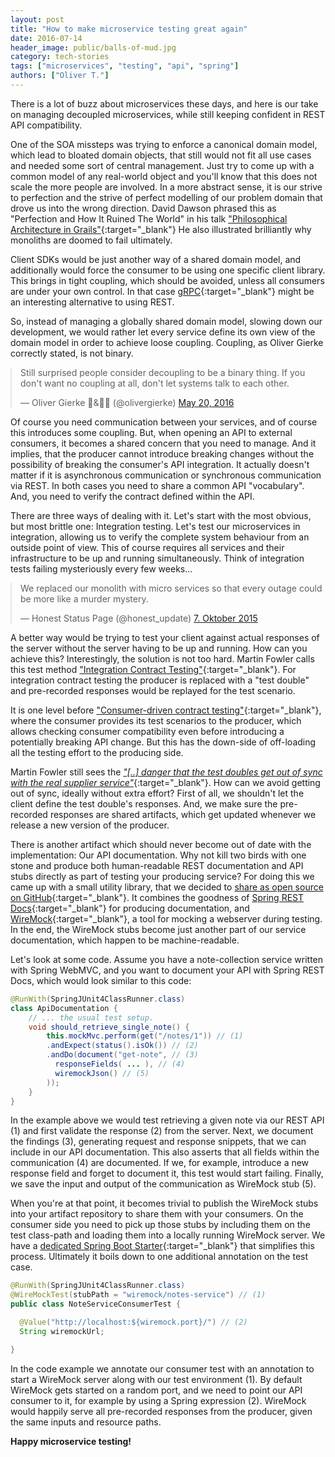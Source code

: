 ```yaml
---
layout: post
title: "How to make microservice testing great again"
date: 2016-07-14
header_image: public/balls-of-mud.jpg
category: tech-stories
tags: ["microservices", "testing", "api", "spring"]
authors: ["Oliver T."]
---
```


<style>

.twitter-tweet {
  margin: auto;
}
</style>

There is a lot of buzz about microservices these days, and here is our take on managing decoupled microservices, while still keeping confident in REST API compatibility.

One of the SOA missteps was trying to enforce a canonical domain model, which lead to bloated domain objects, that still would not fit all use cases and needed some sort of central management.
Just try to come up with a common model of any real-world object and you'll know that this does not scale the more people are involved.
In a more abstract sense, it is our strive to perfection and the strive of perfect modelling of our problem domain that drove us into the wrong direction.
David Dawson phrased this as "Perfection and How It Ruined The World" in his talk ["Philosophical Architecture in Grails"](https://www.youtube.com/watch?v=nx8XMY7evbA){:target="_blank"}
He also illustrated brilliantly why monoliths are doomed to fail ultimately.

Client SDKs would be just another way of a shared domain model, and additionally would force the consumer to be using one specific client library.
This brings in tight coupling, which should be avoided, unless all consumers are under your own control.
In that case [gRPC](http://www.grpc.io/){:target="_blank"} might be an interesting alternative to using REST.

So, instead of managing a globally shared domain model, slowing down our development, we would rather let every service define its own view of the domain model in order to achieve loose coupling.
Coupling, as Oliver Gierke correctly stated, is not binary.

<blockquote class="twitter-tweet" data-lang="en"><p lang="en" dir="ltr">Still surprised people consider decoupling to be a binary thing. If you don&#39;t want no coupling at all, don&#39;t let systems talk to each other.</p>&mdash; Oliver Gierke 🥁&amp;👨‍💻 (@olivergierke) <a href="https://twitter.com/olivergierke/status/733603527549931520?ref_src=twsrc%5Etfw">May 20, 2016</a></blockquote>
<script async src="https://platform.twitter.com/widgets.js" charset="utf-8"></script>

Of course you need communication between your services, and of course this introduces some coupling.
But, when opening an API to external consumers, it becomes a shared concern that you need to manage.
And it implies, that the producer cannot introduce breaking changes without the possibility of breaking the consumer's API integration.
It actually doesn't matter if it is asynchronous communication or synchronous communication via REST.
In both cases you need to share a common API "vocabulary".
And, you need to verify the contract defined within the API.

There are three ways of dealing with it.
Let's start with the most obvious, but most brittle one: Integration testing.
Let's test our microservices in integration, allowing us to verify the complete system behaviour from an outside point of view.
This of course requires all services and their infrastructure to be up and running simultaneously.
Think of integration tests failing mysteriously every few weeks...

<blockquote class="twitter-tweet" data-lang="de"><p lang="en" dir="ltr">We replaced our monolith with micro services so that every outage could be more like a murder mystery.</p>&mdash; Honest Status Page (@honest_update) <a href="https://twitter.com/honest_update/status/651897353889259520?ref_src=twsrc%5Etfw">7. Oktober 2015</a></blockquote>
<script async src="https://platform.twitter.com/widgets.js" charset="utf-8"></script>

A better way would be trying to test your client against actual responses of the server without the server having to be up and running.
How can you achieve this?
Interestingly, the solution is not too hard.
Martin Fowler calls this test method ["Integration Contract Testing"](http://martinfowler.com/bliki/IntegrationContractTest.html){:target="_blank"}.
For integration contract testing the producer is replaced with a "test double" and pre-recorded responses would be replayed for the test scenario.

It is one level before ["Consumer-driven contract testing"](https://www.thoughtworks.com/radar/techniques/consumer-driven-contract-testing){:target="_blank"}, where the consumer provides its test scenarios to the producer, which allows checking consumer compatibility even before introducing a potentially breaking API change.
But this has the down-side of off-loading all the testing effort to the producing side.

Martin Fowler still sees the [*"[..] danger that the test doubles get out of sync with the real supplier service"*](http://martinfowler.com/bliki/IntegrationContractTest.html){:target="_blank"}.
How can we avoid getting out of sync, ideally without extra effort?
First of all, we shouldn't let the client define the test double's responses.
And, we make sure the pre-recorded responses are shared artifacts, which get updated whenever we release a new version of the producer.

There is another artifact which should never become out of date with the implementation: Our API documentation.
Why not kill two birds with one stone and produce both human-readable REST documentation and API stubs directly as part of testing your producing service?
For doing this we came up with a small utility library, that we decided to [share as open source on GitHub](https://github.com/ePages-de/restdocs-wiremock){:target="_blank"}.
It combines the goodness of [Spring REST Docs](http://projects.spring.io/spring-restdocs/){:target="_blank"} for producing documentation, and [WireMock](http://wiremock.org/){:target="_blank"}, a tool for mocking a webserver during testing.
In the end, the WireMock stubs become just another part of our service documentation, which happen to be machine-readable.

Let's look at some code.
Assume you have a note-collection service written with Spring WebMVC, and you want to document your API with Spring REST Docs, which would look similar to this code:

```java
@RunWith(SpringJUnit4ClassRunner.class)
class ApiDocumentation {
    // ... the usual test setup.
    void should_retrieve_single_note() {
        this.mockMvc.perform(get("/notes/1")) // (1)
        .andExpect(status().isOk()) // (2)
        .andDo(document("get-note", // (3)
          responseFields( ... ), // (4)
          wiremockJson() // (5)
        ));
    }
}
```

In the example above we would test retrieving a given note via our REST API (1) and first validate the response (2) from the server.
Next, we document the findings (3), generating request and response snippets, that we can include in our API documentation.
This also asserts that all fields within the communication (4) are documented.
If we, for example, introduce a new response field and forget to document it, this test would start failing.
Finally, we save the input and output of the communication as WireMock stub (5).

When you're at that point, it becomes trivial to publish the WireMock stubs into your artifact repository to share them with your consumers.
On the consumer side you need to pick up those stubs by including them on the test class-path and loading them into a locally running WireMock server.
We have a [dedicated Spring Boot Starter](https://github.com/ePages-de/restdocs-wiremock#configuring-your-test-to-use-the-wiremock-stubs){:target="_blank"} that simplifies this process.
Ultimately it boils down to one additional annotation on the test case.

```java
@RunWith(SpringJUnit4ClassRunner.class)
@WireMockTest(stubPath = "wiremock/notes-service") // (1)
public class NoteServiceConsumerTest {

  @Value("http://localhost:${wiremock.port}/") // (2)
  String wiremockUrl;

}
```

In the code example we annotate our consumer test with an annotation to start a WireMock server along with our test environment (1).
By default WireMock gets started on a random port, and we need to point our API consumer to it, for example by using a Spring expression (2).
WireMock would happily serve all pre-recorded responses from the producer, given the same inputs and resource paths.

**Happy microservice testing!**
